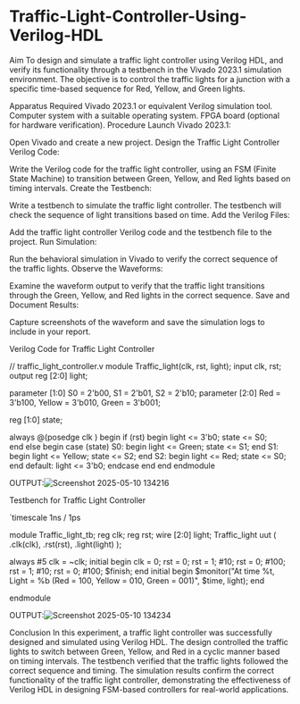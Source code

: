 # Traffic-Light-Controller-Using-Verilog-HDL
Aim
To design and simulate a traffic light controller using Verilog HDL, and verify its functionality through a testbench in the Vivado 2023.1 simulation environment. The objective is to control the traffic lights for a junction with a specific time-based sequence for Red, Yellow, and Green lights.

Apparatus Required
Vivado 2023.1 or equivalent Verilog simulation tool.
Computer system with a suitable operating system.
FPGA board (optional for hardware verification).
Procedure
Launch Vivado 2023.1:

Open Vivado and create a new project.
Design the Traffic Light Controller Verilog Code:

Write the Verilog code for the traffic light controller, using an FSM (Finite State Machine) to transition between Green, Yellow, and Red lights based on timing intervals.
Create the Testbench:

Write a testbench to simulate the traffic light controller. The testbench will check the sequence of light transitions based on time.
Add the Verilog Files:

Add the traffic light controller Verilog code and the testbench file to the project.
Run Simulation:

Run the behavioral simulation in Vivado to verify the correct sequence of the traffic lights.
Observe the Waveforms:

Examine the waveform output to verify that the traffic light transitions through the Green, Yellow, and Red lights in the correct sequence.
Save and Document Results:

Capture screenshots of the waveform and save the simulation logs to include in your report.

Verilog Code for Traffic Light Controller

// traffic_light_controller.v
module Traffic_light(clk, rst, light);
  input clk, rst;
  output reg [2:0] light;

  parameter [1:0] S0 = 2'b00, S1 = 2'b01, S2 = 2'b10;
  parameter [2:0] Red = 3'b100, Yellow = 3'b010, Green = 3'b001;
  
  reg [1:0] state;
  
  always @(posedge clk ) begin
    if (rst) begin
      light <= 3'b0;
      state <= S0;  
    end
    else begin
      case (state)
        S0: begin
          light <= Green;
          state <= S1;
        end
        S1: begin
          light <= Yellow;
          state <= S2;
        end
        S2: begin
          light <= Red;
          state <= S0;
        end
        default: light <= 3'b0;
      endcase
    end
  end
endmodule

OUTPUT:![Screenshot 2025-05-10 134216](https://github.com/user-attachments/assets/8edbdfeb-37b7-43fa-a9ce-8854433d9ccd)

Testbench for Traffic Light Controller

`timescale 1ns / 1ps

module Traffic_light_tb; 
  reg clk;
  reg rst;
  wire [2:0] light;
  Traffic_light uut (
    .clk(clk),
    .rst(rst),
    .light(light)
  );

  always #5 clk = ~clk;
  initial begin
    clk = 0;
    rst = 0;
    rst = 1;
    #10;
    rst = 0;
    #100;
    rst = 1;
    #10;
    rst = 0;
    #100;
    $finish;
  end
  initial begin
    $monitor("At time %t, Light = %b (Red = 100, Yellow = 010, Green = 001)", $time, light);
  end

endmodule

OUTPUT:![Screenshot 2025-05-10 134234](https://github.com/user-attachments/assets/f3b241e0-12ba-40f3-8dd5-b6130753180f)

Conclusion
In this experiment, a traffic light controller was successfully designed and simulated using Verilog HDL. The design controlled the traffic lights to switch between Green, Yellow, and Red in a cyclic manner based on timing intervals. The testbench verified that the traffic lights followed the correct sequence and timing. The simulation results confirm the correct functionality of the traffic light controller, demonstrating the effectiveness of Verilog HDL in designing FSM-based controllers for real-world applications.
